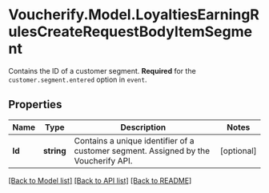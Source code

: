 # Voucherify.Model.LoyaltiesEarningRulesCreateRequestBodyItemSegment
Contains the ID of a customer segment. **Required** for the `customer.segment.entered` option in `event`.

## Properties

Name | Type | Description | Notes
------------ | ------------- | ------------- | -------------
**Id** | **string** | Contains a unique identifier of a customer segment. Assigned by the Voucherify API. | [optional] 

[[Back to Model list]](../README.md#documentation-for-models) [[Back to API list]](../README.md#documentation-for-api-endpoints) [[Back to README]](../README.md)

